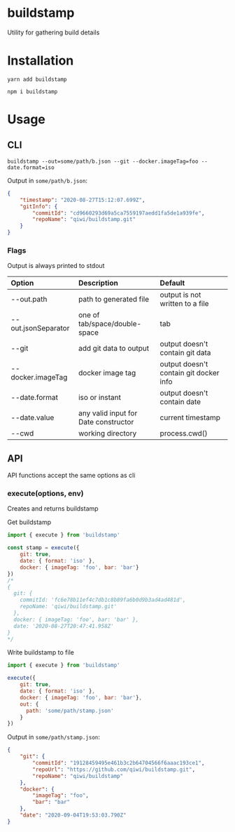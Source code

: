 # buildstamp
Utility for gathering build details
# Installation
```shell script
yarn add buildstamp
```
```shell script
npm i buildstamp
```
# Usage
## CLI
```shell script
buildstamp --out=some/path/b.json --git --docker.imageTag=foo --date.format=iso
```
Output in `some/path/b.json`:
```json
{
	"timestamp": "2020-08-27T15:12:07.699Z",
	"gitInfo": {
		"commitId": "cd9660293d69a5ca7559197aedd1fa5de1a939fe",
		"repoName": "qiwi/buildstamp.git"
	}
}
```
### Flags
Output is always printed to stdout

| Option              | Description                          | Default                                |
|:--------------------|:-------------------------------------|:---------------------------------------|
| --out.path          | path to generated file               | output is not written to a file        |
| --out.jsonSeparator | one of tab/space/double-space        | tab                                    |
| --git               | add git data to output               | output doesn't contain git data        |
| --docker.imageTag   | docker image tag                     | output doesn't contain git docker info |
| --date.format       | iso or instant                       | output doesn't contain date            |
| --date.value        | any valid input for Date constructor | current timestamp                      |
| --cwd               | working directory                    | process.cwd()                          |

## API
API functions accept the same options as cli
### execute(options, env)
Creates and returns buildstamp

Get buildstamp
```javascript
import { execute } from 'buildstamp'

const stamp = execute({
    git: true,
    date: { format: 'iso' },
    docker: { imageTag: 'foo', bar: 'bar'}
})
/*
{
  git: {
    commitId: 'fc6e78b11ef4c7db1c8b89fa6b0d9b3ad4ad481d',
    repoName: 'qiwi/buildstamp.git'
  },
  docker: { imageTag: 'foo', bar: 'bar' },
  date: '2020-08-27T20:47:41.958Z'
}
*/
```
Write buildstamp to file
```javascript
import { execute } from 'buildstamp'

execute({
    git: true,
    date: { format: 'iso' },
    docker: { imageTag: 'foo', bar: 'bar'},
    out: {
      path: 'some/path/stamp.json'
    }
})
```
Output in `some/path/stamp.json`:
```json
{
	"git": {
		"commitId": "19128459495e461b3c2b64704566f6aaac193ce1",
		"repoUrl": "https://github.com/qiwi/buildstamp.git",
		"repoName": "qiwi/buildstamp"
	},
	"docker": {
		"imageTag": "foo",
		"bar": "bar"
	},
	"date": "2020-09-04T19:53:03.790Z"
}
```
